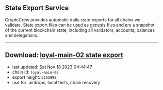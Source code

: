 ## State Export Service
CryptoCrew provides automatic daily state exports for all chains we validate. State export files can be used as genesis files and are a snapshot of the current blockchain state, including all validators, accounts, balances and delegations.

---
**Download: [loyal-main-02 state export](https://dl.ccvalidators.com/SERVICE/loyal/loyal-main-02_export_5155998.json)**
---

- last updated: Sat Nov 18 2023 04:44:47
- chain id: `loyal-main-02`
- export height: `5155998`
- use for: airdrops, local tests, chain recovery
